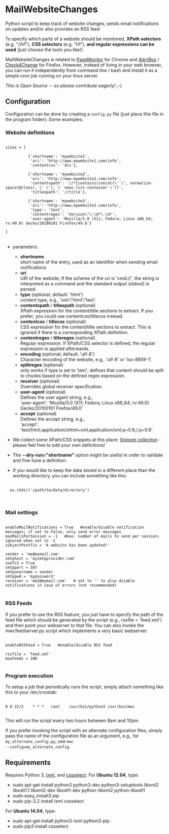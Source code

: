 # MailWebsiteChanges

Python script to keep track of website changes; sends email notifications on updates and/or also provides an RSS feed

To specify which parts of a website should be monitored, <b>XPath selectors</b> (e.g. "//h1"), <b>CSS selectors</b> (e.g. "h1"), <b>and regular expressions can be used</b> (just choose the tools you like!).

MailWebsiteChanges is related to <a href="http://code.google.com/p/pagemon-chrome-ext/">PageMonitor</a> for Chrome and <a href="https://addons.mozilla.org/de/firefox/addon/alertbox/">AlertBox</a> / <a href="https://addons.mozilla.org/de/firefox/addon/check4change/">Check4Change</a> for Firefox. However, instead of living in your web browser, you can run it independently from command line / bash and install it as a simple cron job running on your linux server.


<i>This is Open Source -- so please contribute eagerly! ;-)</i>


## Configuration
Configuration can be done by creating a <code>config.py</code> file (just place this file in the program folder):
Some examples:

### Website definitions
<pre>
<code>
sites = [

          {'shortname': 'mywebsite1',
           'uri': 'http://www.mywebsite1.com/info',
           'contentcss': 'div'},

          {'shortname': 'mywebsite2',
           'uri': 'http://www.mywebsite2.com/info',
           'contentxpath': '//*[contains(concat(\' \', normalize-space(@class), \' \'), \' news-list-container \')]',
           'titlexpath': '//title'},

          {'shortname': 'mywebsite3',
           'uri': 'http://www.mywebsite3.com/info',
           'type': 'text',
           'contentregex': 'Version\"\:\d*\.\d*',
           'user-agent': 'Mozilla/5.0 (X11; Fedora; Linux x86_64; rv:49.0) Gecko/20100101 Firefox/49.0'}

]
</code>
</pre>

 * parameters:

   * <b>shortname</b>  
     short name of the entry, used as an identifier when sending email notifications
   * <b>uri</b>  
     URI of the website; If the scheme of the uri is 'cmd://', the string is interpreted as a command and the standard output (stdout) is parsed.
   * <b>type</b> (optional; default: 'html')  
     content type, e.g., 'xml'/'html'/'text'.
   * <b>contentxpath</b> / <b>titlexpath</b> (optional)  
     XPath expression for the content/title sections to extract. If you prefer, you could use contentcss/titlecss instead.
   * <b>contentcss</b> / <b>titlecss</b> (optional)  
     CSS expression for the content/title sections to extract. This is ignored if there is a corresponding XPath definition.
   * <b>contentregex</b> / <b>titleregex</b> (optional)  
     Regular expression. If XPath/CSS selector is defined, the regular expression is applied afterwards.
   * <b>encoding</b> (optional; default: 'utf-8')  
     Character encoding of the website, e.g., 'utf-8' or 'iso-8859-1'.
   * <b>splitregex</b> (optional)  
     only works if type is set to 'text'; defines that content should be split to chunks based on the defined regex expression.
   * <b>receiver</b> (optional)  
     Overrides global receiver specification.
   * <b>user-agent</b> (optional)  
     Defines the user agent string, e.g.,  
     'user-agent': 'Mozilla/5.0 (X11; Fedora; Linux x86_64; rv:49.0) Gecko/20100101 Firefox/49.0'
   * <b>accept</b> (optional)  
     Defines the accept string, e.g.,  
     'accept': 'text/html,application/xhtml+xml,application/xml;q=0.9,*/*;q=0.8'


 * We collect some XPath/CSS snippets at this place: <a href="https://github.com/Debianguru/MailWebsiteChanges/wiki/snippets">Snippet collection</a> - please feel free to add your own definitions!

 * The <b>--dry-run="shortname"</b> option might be useful in order to validate and fine-tune a definition.

 * If you would like to keep the data stored in a different place than the working directory, you can include something like this:
  <pre>
   <code>
  os.chdir('/path/to/data/directory')
   </code>
  </pre>

### Mail settings
<pre>
<code>
enableMailNotifications = True   #enable/disable notification messages; if set to False, only send error messages
maxMailsPerSession = -1   #max. number of mails to send per session; ignored when set to -1
subjectPostfix = 'A website has been updated!'

sender = 'me@mymail.com'
smtphost = 'mysmtpprovider.com'
useTLS = True
smtpport = 587
smtpusername = sender
smtppwd = 'mypassword'
receiver = 'me2@mymail.com'   # set to '' to also disable notifications in case of errors (not recommended)
</code>
</pre>


### RSS Feeds
If you prefer to use the RSS feature, you just have to specify the path of the feed file which should be generated by the script (e.g., rssfile = 'feed.xml') and then point your webserver to that file. You can also invoke the mwcfeedserver.py script which implements a very basic webserver.

<pre>
 <code>
enableRSSFeed = True   #enable/disable RSS feed

rssfile = 'feed.xml'
maxFeeds = 100
 </code>
</pre>


### Program execution
To setup a job that periodically runs the script, simply attach something like this to your /etc/crontab:
<pre>
 <code>
0 8-22/2    * * *   root	/usr/bin/python3 /usr/bin/mwc
 </code>
</pre>
This will run the script every two hours between 8am and 10pm.

If you prefer invoking the script with an alternate configuration files, simply pass the name of the configuration file as an argument, e.g., for <code>my_alternate_config.py</code>, use <code>mwc --config=my_alternate_config</code>.


## Requirements
Requires Python 3, <a href="http://lxml.de/">lxml</a>, and <a href="http://pythonhosted.org/cssselect/">cssselect</a>.
For <b>Ubuntu 12.04</b>, type:

  * sudo apt-get install python3 python3-dev python3-setuptools libxml2 libxslt1.1 libxml2-dev libxslt1-dev python-libxml2 python-libxslt1
  * sudo easy\_install3 pip
  * sudo pip-3.2 install lxml cssselect

For <b>Ubuntu 14.04</b>, type:

  * sudo apt-get install python3-lxml python3-pip
  * sudo pip3 install cssselect

